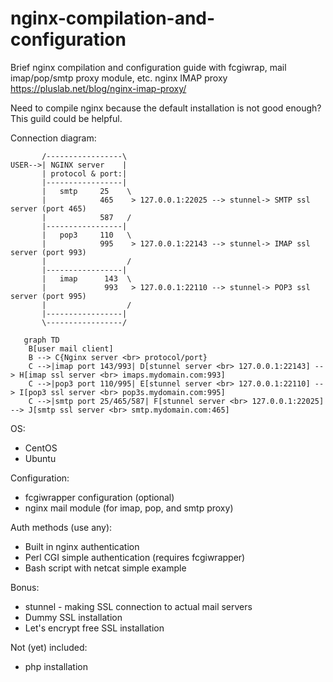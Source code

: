 # nginx-compilation-and-configuration
Brief nginx compilation and configuration guide with fcgiwrap, mail imap/pop/smtp proxy module, etc.
nginx IMAP proxy https://pluslab.net/blog/nginx-imap-proxy/ 

Need to compile nginx because the default installation is not good enough? This guild could be helpful.

Connection diagram:
```
       /-----------------\
USER-->| NGINX server    |
       | protocol & port:|
       |-----------------|            
       |   smtp     25    \
       |            465    > 127.0.0.1:22025 --> stunnel-> SMTP ssl server (port 465)
       |            587   /
       |-----------------|            
       |   pop3     110   \
       |            995    > 127.0.0.1:22143 --> stunnel-> IMAP ssl server (port 993)
       |                  /
       |-----------------|            
       |   imap      143  \
       |             993   > 127.0.0.1:22110 --> stunnel-> POP3 ssl server (port 995)
       |                  /
       |-----------------|
       \-----------------/
```

```mermaid
   graph TD
    B[user mail client]
    B --> C{Nginx server <br> protocol/port}
    C -->|imap port 143/993| D[stunnel server <br> 127.0.0.1:22143] --> H[imap ssl server <br> imaps.mydomain.com:993]
    C -->|pop3 port 110/995| E[stunnel server <br> 127.0.0.1:22110] --> I[pop3 ssl server <br> pop3s.mydomain.com:995]
    C -->|smtp port 25/465/587| F[stunnel server <br> 127.0.0.1:22025] --> J[smtp ssl server <br> smtp.mydomain.com:465]
```
OS:
- CentOS
- Ubuntu

Configuration:
- fcgiwrapper configuration (optional)
- nginx mail module (for imap, pop, and smtp proxy)

Auth methods (use any):
- Built in nginx authentication
- Perl CGI simple authentication (requires fcgiwrapper)
- Bash script with netcat simple example


Bonus:
- stunnel - making SSL connection to actual mail servers
- Dummy SSL installation
- Let's encrypt free SSL installation


Not (yet) included:
- php installation
